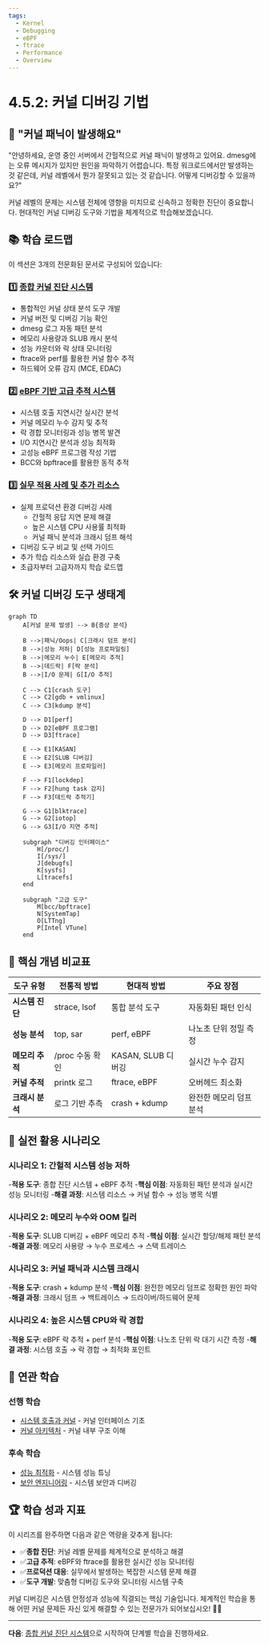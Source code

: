 ```yaml
---
tags:
  - Kernel
  - Debugging
  - eBPF
  - ftrace
  - Performance
  - Overview
---
```


# 4.5.2: 커널 디버깅 기법

## 🎯 "커널 패닉이 발생해요"

"안녕하세요, 운영 중인 서버에서 간헐적으로 커널 패닉이 발생하고 있어요. dmesg에는 오류 메시지가 있지만 원인을 파악하기 어렵습니다. 특정 워크로드에서만 발생하는 것 같은데, 커널 레벨에서 뭔가 잘못되고 있는 것 같습니다. 어떻게 디버깅할 수 있을까요?"

커널 레벨의 문제는 시스템 전체에 영향을 미치므로 신속하고 정확한 진단이 중요합니다. 현대적인 커널 디버깅 도구와 기법을 체계적으로 학습해보겠습니다.

## 📚 학습 로드맵

이 섹션은 3개의 전문화된 문서로 구성되어 있습니다:

### 1️⃣ [종합 커널 진단 시스템](04-05-03-comprehensive-diagnostic-system.md)

- 통합적인 커널 상태 분석 도구 개발
- 커널 버전 및 디버깅 기능 확인
- dmesg 로그 자동 패턴 분석
- 메모리 사용량과 SLUB 캐시 분석
- 성능 카운터와 락 상태 모니터링
- ftrace와 perf를 활용한 커널 함수 추적
- 하드웨어 오류 감지 (MCE, EDAC)

### 2️⃣ [eBPF 기반 고급 추적 시스템](04-03-03-ebpf-advanced-tracing.md)

- 시스템 호출 지연시간 실시간 분석
- 커널 메모리 누수 감지 및 추적
- 락 경합 모니터링과 성능 병목 발견
- I/O 지연시간 분석과 성능 최적화
- 고성능 eBPF 프로그램 작성 기법
- BCC와 bpftrace를 활용한 동적 추적

### 3️⃣ [실무 적용 사례 및 추가 리소스](04-06-02-practical-cases-resources.md)

- 실제 프로덕션 환경 디버깅 사례
  - 간헐적 응답 지연 문제 해결
  - 높은 시스템 CPU 사용률 최적화
  - 커널 패닉 분석과 크래시 덤프 해석
- 디버깅 도구 비교 및 선택 가이드
- 추가 학습 리소스와 실습 환경 구축
- 초급자부터 고급자까지 학습 로드맵

## 🛠️ 커널 디버깅 도구 생태계

```mermaid
graph TD
    A[커널 문제 발생] --> B{증상 분석}
    
    B -->|패닉/Oops| C[크래시 덤프 분석]
    B -->|성능 저하| D[성능 프로파일링]
    B -->|메모리 누수| E[메모리 추적]
    B -->|데드락| F[락 분석]
    B -->|I/O 문제| G[I/O 추적]
    
    C --> C1[crash 도구]
    C --> C2[gdb + vmlinux]
    C --> C3[kdump 분석]
    
    D --> D1[perf]
    D --> D2[eBPF 프로그램]
    D --> D3[ftrace]
    
    E --> E1[KASAN]
    E --> E2[SLUB 디버깅]
    E --> E3[메모리 프로파일러]
    
    F --> F1[lockdep]
    F --> F2[hung task 감지]
    F --> F3[데드락 추적기]
    
    G --> G1[blktrace]
    G --> G2[iotop]
    G --> G3[I/O 지연 추적]
    
    subgraph "디버깅 인터페이스"
        H[/proc/]
        I[/sys/]
        J[debugfs]
        K[sysfs]
        L[tracefs]
    end
    
    subgraph "고급 도구"
        M[bcc/bpftrace]
        N[SystemTap]
        O[LTTng]
        P[Intel VTune]
    end
```

## 🎯 핵심 개념 비교표

| 도구 유형 | 전통적 방법 | 현대적 방법 | 주요 장점 |
|-----------|------------|------------|----------|
|**시스템 진단**| strace, lsof | 통합 분석 도구 | 자동화된 패턴 인식 |
|**성능 분석**| top, sar | perf, eBPF | 나노초 단위 정밀 측정 |
|**메모리 추적**| /proc 수동 확인 | KASAN, SLUB 디버깅 | 실시간 누수 감지 |
|**커널 추적**| printk 로그 | ftrace, eBPF | 오버헤드 최소화 |
|**크래시 분석**| 로그 기반 추측 | crash + kdump | 완전한 메모리 덤프 분석 |

## 🚀 실전 활용 시나리오

### 시나리오 1: 간헐적 시스템 성능 저하

-**적용 도구**: 종합 진단 시스템 + eBPF 추적
-**핵심 이점**: 자동화된 패턴 분석과 실시간 성능 모니터링
-**해결 과정**: 시스템 리소스 → 커널 함수 → 성능 병목 식별

### 시나리오 2: 메모리 누수와 OOM 킬러

-**적용 도구**: SLUB 디버깅 + eBPF 메모리 추적
-**핵심 이점**: 실시간 할당/해제 패턴 분석
-**해결 과정**: 메모리 사용량 → 누수 프로세스 → 스택 트레이스

### 시나리오 3: 커널 패닉과 시스템 크래시

-**적용 도구**: crash + kdump 분석
-**핵심 이점**: 완전한 메모리 덤프로 정확한 원인 파악
-**해결 과정**: 크래시 덤프 → 백트레이스 → 드라이버/하드웨어 문제

### 시나리오 4: 높은 시스템 CPU와 락 경합

-**적용 도구**: eBPF 락 추적 + perf 분석
-**핵심 이점**: 나노초 단위 락 대기 시간 측정
-**해결 과정**: 시스템 호출 → 락 경합 → 최적화 포인트

## 🔗 연관 학습

### 선행 학습

- [시스템 호출과 커널](04-01-01-system-call-basics.md) - 커널 인터페이스 기초
- [커널 아키텍처](04-01-02-kernel-architecture.md) - 커널 내부 구조 이해

### 후속 학습

- [성능 최적화](../chapter-11-performance-optimization/index.md) - 시스템 성능 튜닝
- [보안 엔지니어링](../chapter-17-security-engineering/index.md) - 시스템 보안과 디버깅

## 🏆 학습 성과 지표

이 시리즈를 완주하면 다음과 같은 역량을 갖추게 됩니다:

- ✅**종합 진단**: 커널 레벨 문제를 체계적으로 분석하고 해결
- ✅**고급 추적**: eBPF와 ftrace를 활용한 실시간 성능 모니터링
- ✅**프로덕션 대응**: 실무에서 발생하는 복잡한 시스템 문제 해결
- ✅**도구 개발**: 맞춤형 디버깅 도구와 모니터링 시스템 구축

커널 디버깅은 시스템 안정성과 성능에 직결되는 핵심 기술입니다. 체계적인 학습을 통해 어떤 커널 문제든 자신 있게 해결할 수 있는 전문가가 되어보십시오! 🎯🔧

---

**다음**: [종합 커널 진단 시스템](04-05-03-comprehensive-diagnostic-system.md)으로 시작하여 단계별 학습을 진행하세요.
